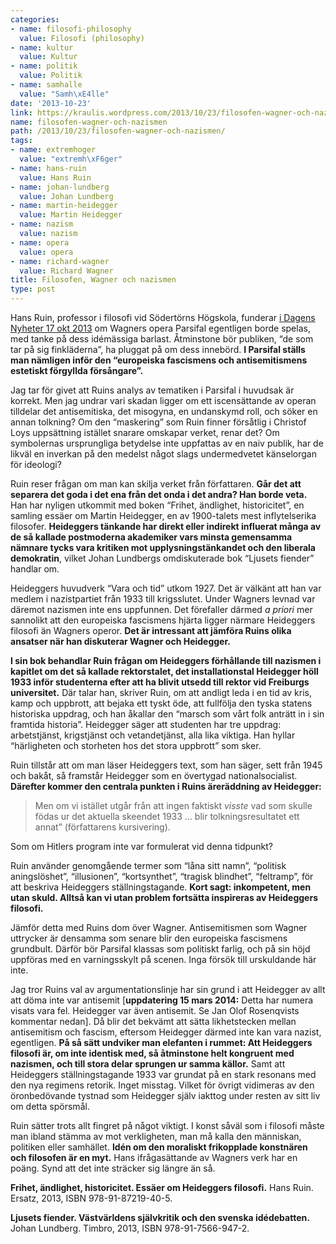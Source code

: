 ```yaml
---
categories:
- name: filosofi-philosophy
  value: Filosofi (philosophy)
- name: kultur
  value: Kultur
- name: politik
  value: Politik
- name: samhalle
  value: "Samh\xE4lle"
date: '2013-10-23'
link: https://kraulis.wordpress.com/2013/10/23/filosofen-wagner-och-nazismen/
name: filosofen-wagner-och-nazismen
path: /2013/10/23/filosofen-wagner-och-nazismen/
tags:
- name: extremhoger
  value: "extremh\xF6ger"
- name: hans-ruin
  value: Hans Ruin
- name: johan-lundberg
  value: Johan Lundberg
- name: martin-heidegger
  value: Martin Heidegger
- name: nazism
  value: nazism
- name: opera
  value: opera
- name: richard-wagner
  value: Richard Wagner
title: Filosofen, Wagner och nazismen
type: post
---
```

Hans Ruin, professor i filosofi vid Södertörns Högskola, funderar [i Dagens Nyheter 17 okt 2013](http://www.dn.se/kultur-noje/kulturdebatt/oga-mot-oga-med-fascismens-hjarta/) om Wagners opera Parsifal egentligen borde spelas, med tanke på dess idémässiga barlast. Åtminstone bör publiken, “de som tar på sig finkläderna”, ha pluggat på om dess innebörd. **I Parsifal ställs man nämligen inför den “europeiska fascismens och antisemitismens estetiskt förgyllda försångare”.**

Jag tar för givet att Ruins analys av tematiken i Parsifal i huvudsak är korrekt. Men jag undrar vari skadan ligger om ett iscensättande av operan tilldelar det antisemitiska, det misogyna, en undanskymd roll, och söker en annan tolkning? Om den “maskering” som Ruin finner försåtlig i Christof Loys uppsättning istället snarare omskapar verket, renar det? Om symbolernas ursprungliga betydelse inte uppfattas av en naiv publik, har de likväl en inverkan på den medelst något slags undermedvetet känselorgan för ideologi?

Ruin reser frågan om man kan skilja verket från författaren. **Går det att separera det goda i det ena från det onda i det andra? Han borde veta.** Han har nyligen utkommit med boken “Frihet, ändlighet, historicitet”, en samling essäer om Martin Heidegger, en av 1900-talets mest inflytelserika filosofer. **Heideggers tänkande har direkt eller indirekt influerat många av de så kallade postmoderna akademiker vars minsta gemensamma nämnare tycks vara kritiken mot upplysningstänkandet och den liberala demokratin**, vilket Johan Lundbergs omdiskuterade bok “Ljusets fiender” handlar om.



Heideggers huvudverk “Vara och tid” utkom 1927. Det är välkänt att han var medlem i nazistpartiet från 1933 till krigsslutet. Under Wagners levnad var däremot nazismen inte ens uppfunnen. Det förefaller därmed *a priori* mer sannolikt att den europeiska fascismens hjärta ligger närmare Heideggers filosofi än Wagners operor. **Det är intressant att jämföra Ruins olika ansatser när han diskuterar Wagner och Heidegger.**

**I sin bok behandlar Ruin frågan om Heideggers förhållande till nazismen i kapitlet om det så kallade rektorstalet, det installationstal Heidegger höll 1933 inför studenterna efter att ha blivit utsedd till rektor vid Freiburgs universitet.** Där talar han, skriver Ruin, om att andligt leda i en tid av kris, kamp och uppbrott, att bejaka ett tyskt öde, att fullfölja den tyska statens historiska uppdrag, och han åkallar den “marsch som vårt folk anträtt in i sin framtida historia”. Heidegger säger att studenten har tre uppdrag: arbetstjänst, krigstjänst och vetandetjänst, alla lika viktiga. Han hyllar “härligheten och storheten hos det stora uppbrott” som sker.

Ruin tillstår att om man läser Heideggers text, som han säger, sett från 1945 och bakåt, så framstår Heidegger som en övertygad nationalsocialist. **Därefter kommer den centrala punkten i Ruins äreräddning av Heidegger:** 

> Men om vi istället utgår från att ingen faktiskt *visste* vad som skulle födas ur det aktuella skeendet 1933 … blir tolkningsresultatet ett annat” (författarens kursivering).

Som om Hitlers program inte var formulerat vid denna tidpunkt?

Ruin använder genomgående termer som “låna sitt namn”, “politisk aningslöshet”, “illusionen”, “kortsynthet”, “tragisk blindhet”, “feltramp”, för att beskriva Heideggers ställningstagande. **Kort sagt: inkompetent, men utan skuld. Alltså kan vi utan problem fortsätta inspireras av Heideggers filosofi.**

Jämför detta med Ruins dom över Wagner. Antisemitismen som Wagner uttrycker är densamma som senare blir den europeiska fascismens grundbult. Därför bör Parsifal klassas som politiskt farlig, och på sin höjd uppföras med en varningsskylt på scenen. Inga försök till urskuldande här inte.

Jag tror Ruins val av argumentationslinje har sin grund i att Heidegger av allt att döma inte var antisemit [**uppdatering 15 mars 2014:** Detta har numera visats vara fel. Heidegger var även antisemit. Se Jan Olof Rosenqvists kommentar nedan]. Då blir det bekvämt att sätta likhetstecken mellan antisemitism och fascism, eftersom Heidegger därmed inte kan vara nazist, egentligen. **På så sätt undviker man elefanten i rummet: Att Heideggers filosofi är, om inte identisk med, så åtminstone helt kongruent med nazismen, och till stora delar sprungen ur samma källor.** Samt att Heideggers ställningstagande 1933 var grundat på en stark resonans med den nya regimens retorik. Inget misstag. Vilket för övrigt vidimeras av den öronbedövande tystnad som Heidegger själv iakttog under resten av sitt liv om detta spörsmål.

Ruin sätter trots allt fingret på något viktigt. I konst såväl som i filosofi måste man ibland stämma av mot verkligheten, man må kalla den människan, politiken eller samhället. **Idén om den moraliskt frikopplade konstnären och filosofen är en myt.** Hans ifrågasättande av Wagners verk har en poäng. Synd att det inte sträcker sig längre än så.

**Frihet, ändlighet, historicitet. Essäer om Heideggers filosofi.** Hans Ruin. Ersatz, 2013, ISBN 978-91-87219-40-5.

**Ljusets  fiender. Västvärldens självkritik och den svenska idédebatten.** Johan Lundberg. Timbro, 2013, ISBN 978-91-7566-947-2.

